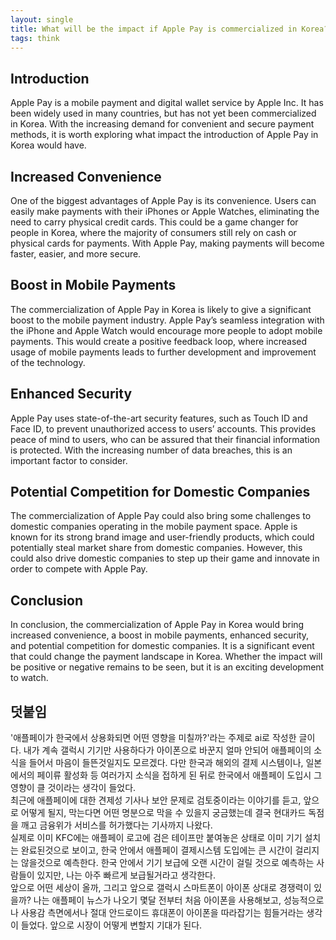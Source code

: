 ```yaml
---
layout: single
title: What will be the impact if Apple Pay is commercialized in Korea?
tags: think
---
```


## Introduction

Apple Pay is a mobile payment and digital wallet service by Apple Inc. It has been widely used in many countries, but has not yet been commercialized in Korea. With the increasing demand for convenient and secure payment methods, it is worth exploring what impact the introduction of Apple Pay in Korea would have.

## Increased Convenience

One of the biggest advantages of Apple Pay is its convenience. Users can easily make payments with their iPhones or Apple Watches, eliminating the need to carry physical credit cards. This could be a game changer for people in Korea, where the majority of consumers still rely on cash or physical cards for payments. With Apple Pay, making payments will become faster, easier, and more secure.

## Boost in Mobile Payments

The commercialization of Apple Pay in Korea is likely to give a significant boost to the mobile payment industry. Apple Pay’s seamless integration with the iPhone and Apple Watch would encourage more people to adopt mobile payments. This would create a positive feedback loop, where increased usage of mobile payments leads to further development and improvement of the technology.

## Enhanced Security

Apple Pay uses state-of-the-art security features, such as Touch ID and Face ID, to prevent unauthorized access to users’ accounts. This provides peace of mind to users, who can be assured that their financial information is protected. With the increasing number of data breaches, this is an important factor to consider.

## Potential Competition for Domestic Companies

The commercialization of Apple Pay could also bring some challenges to domestic companies operating in the mobile payment space. Apple is known for its strong brand image and user-friendly products, which could potentially steal market share from domestic companies. However, this could also drive domestic companies to step up their game and innovate in order to compete with Apple Pay.

## Conclusion

In conclusion, the commercialization of Apple Pay in Korea would bring increased convenience, a boost in mobile payments, enhanced security, and potential competition for domestic companies. It is a significant event that could change the payment landscape in Korea. Whether the impact will be positive or negative remains to be seen, but it is an exciting development to watch.

## 덧붙임
'애플페이가 한국에서 상용화되면 어떤 영향을 미칠까?'라는 주제로 ai로 작성한 글이다. 내가 계속 갤럭시 기기만 사용하다가 아이폰으로 바꾼지 얼마 안되어 애플페이의 소식을 들어서 마음이 들뜬것일지도 모르겠다. 다만 한국과 해외의 결제 시스템이나, 일본에서의 페이류 활성화 등 여러가지 소식을 접하게 된 뒤로 한국에서 애플페이 도입시 그 영향이 클 것이라는 생각이 들었다.  
최근에 애플페이에 대한 견제성 기사나 보안 문제로 검토중이라는 이야기를 듣고, 앞으로 어떻게 될지, 막는다면 어떤 명분으로 막을 수 있을지 궁금했는데 결국 현대카드 독점을 깨고 금융위가 서비스를 허가했다는 기사까지 나왔다.  
실제로 이미 KFC에는 애플페이 로고에 검은 테이프만 붙여놓은 상태로 이미 기기 설치는 완료된것으로 보이고, 한국 안에서 애플페이 결제시스템 도입에는 큰 시간이 걸리지는 않을것으로 예측한다. 한국 안에서 기기 보급에 오랜 시간이 걸릴 것으로 예측하는 사람들이 있지만, 나는 아주 빠르게 보급될거라고 생각한다.  
앞으로 어떤 세상이 올까, 그리고 앞으로 갤럭시 스마트폰이 아이폰 상대로 경쟁력이 있을까? 나는 애플페이 뉴스가 나오기 몇달 전부터 처음 아이폰을 사용해보고, 성능적으로나 사용감 측면에서나 절대 안드로이드 휴대폰이 아이폰을 따라잡기는 힘들거라는 생각이 들었다. 앞으로 시장이 어떻게 변할지 기대가 된다.  
